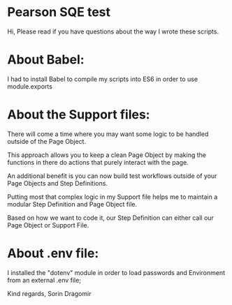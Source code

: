 # Pearson SQE test

Hi,
Please read if you have questions about the way I wrote these scripts.


# About Babel:

I had to install Babel to compile my scripts into ES6 in order to use module.exports


# About the Support files:

There will come a time where you may want some logic to be handled outside of the Page Object. 

This approach allows you to keep a clean Page Object by making the functions in there do actions that purely interact with the page.

An additional benefit is you can now build test workflows outside of your Page Objects and Step Definitions.

Putting most that complex logic in my Support file helps me to maintain a modular Step Definition and Page Object file.

Based on how we want to code it, our Step Definition can either call our Page Object or Support File.


# About .env file:

I installed the "dotenv" module in order to load passwords and Environment from an external .env file;


Kind regards,
Sorin Dragomir
